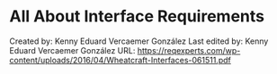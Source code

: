 # All About Interface Requirements

Created by: Kenny Eduard Vercaemer González
Last edited by: Kenny Eduard Vercaemer González
URL: https://reqexperts.com/wp-content/uploads/2016/04/Wheatcraft-Interfaces-061511.pdf